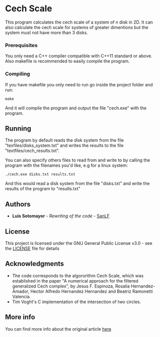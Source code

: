 # Cech Scale

This program calculates the cech scale of a system of n disk in 2D. It can also calculate the cech scale for systems of greater dimentions but the system must not have more than 3 disks.

### Prerequisites

You only need a C++ compiler compatible with C++11 standard or above. Also makefile is recommended to easily compile the program.

### Compiling

If you have makefile you only need to run go inside the project folder and run:

```
make
```

And it will compile the program and output the file "cech.exe" with the program.

## Running

The program by default reads the disk system from the file "texfiles/disks_system.txt"
and writes the results to the file "textfiles/cech_results.txt".

You can also specify others files to read from and write to by calling the program
with the filenames you'd like, e.g for a linux system:

```
./cech.exe disks.txt results.txt
```

And this would read a disk system from the file "disks.txt" and write the
results of the program to "results.txt"

## Authors

* **Luis Sotomayor** - *Rewriting of the code* - [SanLF](https://github.com/sanlf)

## License

This project is licensed under the GNU General Public License v3.0 - see the [LICENSE](LICENSE) file for details

## Acknowledgments

* The code corresponds to the algororithm Cech Scale, which was established in
the paper "A numerical approach for the filtered generalized Cech complex",
by Jesus F. Espinoza, Rosalia Hernandez-Amador, Hector Alfredo Hernandez
Hernandez and Beatriz Ramonetti Valencia.
* Tim Voght's C implementation of the intersection of two circles.

## More info

You can find more info about the original article [here](https://arxiv.org/abs/1809.08175)

